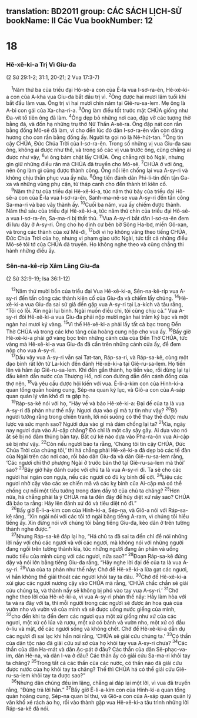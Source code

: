translation: BD2011
group: CÁC SÁCH LỊCH-SỬ
bookName: II Các Vua 
bookNumber: 12
-------

<div class="title"><h1>18</h1><h3>Hê-xê-ki-a Trị Vì Giu-đa</h3><p>(2 Sử 29:1-2; 31:1, 20-21; 2 Vua 17:3-7)</p></div>
<span class="verse 2vua_18_1"> <sup>1</sup>Năm thứ ba của triều đại Hô-sê-a con của Ê-la vua I-sơ-ra-ên, Hê-xê-ki-a con của A-kha vua Giu-đa bắt đầu trị vì. </span>
<span class="verse 2vua_18_2"><sup>2</sup>Ông được hai mươi lăm tuổi khi bắt đầu làm vua. Ông trị vì hai mươi chín năm tại Giê-ru-sa-lem. Mẹ ông là A-bi con gái của Xa-cha-ri-a. </span>
<span class="verse 2vua_18_3"><sup>3</sup>Ông làm điều tốt trước mặt CHÚA giống như Ða-vít tổ tiên ông đã làm. </span>
<span class="verse 2vua_18_4"><sup>4</sup>Ông dẹp bỏ những nơi cao, đập vỡ các tượng thờ bằng đá, và đốn hạ những trụ thờ Nữ Thần A-sê-ra. Ông đập nát con rắn bằng đồng Mô-sê đã làm, vì cho đến lúc đó dân I-sơ-ra-ên vẫn còn dâng hương cho con rắn bằng đồng ấy. Người ta gọi nó là Nê-hút-tan. </span>
<span class="verse 2vua_18_5"><sup>5</sup>Ông tin cậy CHÚA, Ðức Chúa Trời của I-sơ-ra-ên. Trong số những vị vua Giu-đa sau ông, không ai được như thế, và trong số các vị vua trước ông, cũng chẳng ai được như vậy, </span>
<span class="verse 2vua_18_6"><sup>6</sup>vì ông bám chặt lấy CHÚA. Ông chẳng rời bỏ Ngài, nhưng gìn giữ những điều răn mà CHÚA đã truyền cho Mô-sê. </span>
<span class="verse 2vua_18_7"><sup>7</sup>CHÚA ở với ông, nên ông làm gì cũng được thành công. Ông nổi lên chống lại vua A-sy-ri và không chịu thần phục vua ấy nữa. </span>
<span class="verse 2vua_18_8"><sup>8</sup>Ông tiến đánh dân Phi-li-tin đến tận Ga-xa và những vùng phụ cận, từ tháp canh cho đến thành trì kiên cố.<br/></span>
<span class="verse 2vua_18_9"> <sup>9</sup>Năm thứ tư của triều đại Hê-xê-ki-a, tức năm thứ bảy của triều đại Hô-sê-a con của Ê-la vua I-sơ-ra-ên, Sanh-ma-nê-se vua A-sy-ri đến tấn công Sa-ma-ri và bao vây thành ấy. </span>
<span class="verse 2vua_18_10"><sup>10</sup>Cuối ba năm, vua ấy chiếm được thành. Năm thứ sáu của triều đại Hê-xê-ki-a, tức năm thứ chín của triều đại Hô-sê-a vua I-sơ-ra-ên, Sa-ma-ri bị thất thủ. </span>
<span class="verse 2vua_18_11"><sup>11</sup>Vua A-sy-ri bắt dân I-sơ-ra-ên đem đi lưu đày ở A-sy-ri. Ông cho họ định cư bên bờ Sông Ha-bơ, miền Gô-xan, và trong các thành của xứ Mê-đi, </span>
<span class="verse 2vua_18_12"><sup>12</sup>bởi vì họ không vâng theo tiếng CHÚA, Ðức Chúa Trời của họ, nhưng vi phạm giao ước Ngài, tức tất cả những điều Mô-sê tôi tớ của CHÚA đã truyền. Họ không nghe theo và cũng chẳng thi hành những điều ấy.<br/></span>
<div class="title"><h3>Sên-na-kê-ríp Xâm Lăng Giu-đa</h3><p>(2 Sử 32:9-19; Isa 36:1-12)</p></div>
<span class="verse 2vua_18_13"> <sup>13</sup>Năm thứ mười bốn của triều đại Vua Hê-xê-ki-a, Sên-na-kê-ríp vua A-sy-ri đến tấn công các thành kiên cố của Giu-đa và chiếm lấy chúng. </span>
<span class="verse 2vua_18_14"><sup>14</sup>Hê-xê-ki-a vua Giu-đa sai sứ giả đến gặp vua A-sy-ri tại La-kích và tâu rằng, “Tôi có lỗi. Xin ngài lui binh. Ngài muốn điều chi, tôi cũng chịu cả.” Vua A-sy-ri đòi Hê-xê-ki-a vua Giu-đa phải nộp mười ngàn hai trăm ký bạc và một ngàn hai mươi ký vàng. </span>
<span class="verse 2vua_18_15"><sup>15</sup>Vì thế Hê-xê-ki-a phải lấy tất cả bạc trong Ðền Thờ CHÚA và trong các kho tàng của hoàng cung nộp cho vua ấy. </span>
<span class="verse 2vua_18_16"><sup>16</sup>Bấy giờ Hê-xê-ki-a phải gỡ vàng bọc trên những cánh cửa của Ðền Thờ CHÚA, tức vàng mà Hê-xê-ki-a vua Giu-đa đã cẩn trên những cánh cửa ấy, để đem nộp cho vua A-sy-ri.<br/></span>
<span class="verse 2vua_18_17"> <sup>17</sup>Dầu vậy vua A-sy-ri vẫn sai Tạt-tan, Ráp-sa-ri, và Ráp-sa-kê, cùng một đạo binh rất lớn từ La-kích đến đánh Hê-xê-ki-a tại Giê-ru-sa-lem. Họ tiến lên và hãm áp Giê-ru-sa-lem. Khi đến gần thành, họ tiến vào, rồi dừng lại tại đầu kênh dẫn nước của Thượng Hồ, nơi con đường dẫn đến cánh đồng của thợ nện, </span>
<span class="verse 2vua_18_18"><sup>18</sup>và yêu cầu được hội kiến với vua. Ê-li-a-kim con của Hinh-ki-a quan tổng quản hoàng cung, Sép-na quan ký lục, và Giô-a con của A-sáp quan quản lý văn khố đi ra gặp họ.<br/></span>
<span class="verse 2vua_18_19"> <sup>19</sup>Ráp-sa-kê nói với họ, “Hãy về và bảo Hê-xê-ki-a: Ðại đế của ta là vua A-sy-ri đã phán như thế nầy: Ngươi dựa vào gì mà tự tin như vậy? </span>
<span class="verse 2vua_18_20"><sup>20</sup>Bộ ngươi tưởng rằng trong chiến tranh, lời nói suông có thể thay thế được mưu lược và sức mạnh sao? Ngươi dựa vào gì mà dám chống lại ta? </span>
<span class="verse 2vua_18_21"><sup>21</sup>Kìa, ngày nay ngươi dựa vào Ai-cập chăng? Ðó chỉ là một cây sậy gãy. Ai dựa vào nó ắt sẽ bị nó đâm thủng bàn tay. Bất cứ kẻ nào dựa vào Pha-ra-ôn vua Ai-cập sẽ bị như vậy. </span>
<span class="verse 2vua_18_22"><sup>22</sup>Còn nếu ngươi bảo ta rằng, ‘Chúng tôi tin cậy CHÚA, Ðức Chúa Trời của chúng tôi,’ thì há chẳng phải Hê-xê-ki-a đã dẹp bỏ các tế đàn của Ngài trên các nơi cao, rồi bảo dân Giu-đa và dân Giê-ru-sa-lem rằng, ‘Các ngươi chỉ thờ phượng Ngài ở trước bàn thờ tại Giê-ru-sa-lem mà thôi’ sao? </span>
<span class="verse 2vua_18_23"><sup>23</sup>Bây giờ hãy đánh cuộc với chủ ta là vua A-sy-ri đi. Ta sẽ cho các ngươi hai ngàn con ngựa, nếu các ngươi có đủ kỵ binh để cỡi. </span>
<span class="verse 2vua_18_24"><sup>24</sup>Liệu các ngươi nhờ cậy vào các xe chiến mã và các kỵ binh của Ai-cập mà có thể chống cự nổi một tiểu tướng trong đám đầy tớ của chủ ta chăng? </span>
<span class="verse 2vua_18_25"><sup>25</sup>Hơn nữa, há chẳng phải là ý CHÚA mà ta đến đây để hủy diệt xứ nầy sao? CHÚA đã bảo ta rằng: Hãy lên đánh xứ đó và tiêu diệt nó đi.”<br/></span>
<span class="verse 2vua_18_26"> <sup>26</sup>Bấy giờ Ê-li-a-kim con của Hinh-ki-a, Sép-na, và Giô-a nói với Ráp-sa-kê rằng, “Xin ngài nói với các tôi tớ ngài bằng tiếng A-ram, vì chúng tôi hiểu tiếng ấy. Xin đừng nói với chúng tôi bằng tiếng Giu-đa, kẻo dân ở trên tường thành nghe được.”<br/></span>
<span class="verse 2vua_18_27"> <sup>27</sup>Nhưng Ráp-sa-kê đáp lại họ, “Há chủ ta đã sai ta đến chỉ để nói những lời nầy với chủ các ngươi và với các ngươi, mà không nói với những người đang ngồi trên tường thành kia, tức những người đang ăn phân và uống nước tiểu của mình cùng với các ngươi, nữa sao?” </span>
<span class="verse 2vua_18_28"><sup>28</sup>Ðoạn Ráp-sa-kê đứng dậy và nói lớn bằng tiếng Giu-đa rằng, “Hãy nghe lời đại đế của ta là vua A-sy-ri. </span>
<span class="verse 2vua_18_29"><sup>29</sup>Vua của ta phán như thế nầy: Chớ để Hê-xê-ki-a lừa gạt các ngươi, vì hắn không thể giải thoát các ngươi khỏi tay ta đâu. </span>
<span class="verse 2vua_18_30"><sup>30</sup>Chớ để Hê-xê-ki-a xúi giục các ngươi nương cậy vào CHÚA mà rằng, ‘CHÚA chắc chắn sẽ giải cứu chúng ta, và thành nầy sẽ không bị phó vào tay vua A-sy-ri.’ </span>
<span class="verse 2vua_18_31"><sup>31</sup>Chớ nghe theo lời của Hê-xê-ki-a, vì vua A-sy-ri phán thế nầy: Hãy làm hòa với ta và ra đây với ta, thì mỗi người trong các ngươi sẽ được ăn hoa quả của vườn nho và vườn vả của mình và sẽ được uống nước giếng của mình, </span>
<span class="verse 2vua_18_32"><sup>32</sup>cho đến khi ta đến đem các ngươi qua một xứ giống như xứ của các ngươi, một xứ có lúa và rượu, một xứ có bánh và vườn nho, một xứ có dầu ô-liu và mật, để các ngươi sống và không chết. Chớ để Hê-xê-ki-a dẫn dụ các ngươi đi sai lạc khi hắn nói rằng, ‘CHÚA sẽ giải cứu chúng ta.’ </span>
<span class="verse 2vua_18_33"><sup>33</sup>Có thần của dân tộc nào đã giải cứu xứ sở của họ khỏi tay vua A-sy-ri chưa? </span>
<span class="verse 2vua_18_34"><sup>34</sup>Các thần của dân Ha-mát và dân Ạc-pát ở đâu? Các thần của dân Sê-phạc-va-im, dân Hê-na, và dân I-va ở đâu? Các thần ấy có giải cứu Sa-ma-ri khỏi tay ta chăng? </span>
<span class="verse 2vua_18_35"><sup>35</sup>Trong tất cả các thần của các nước, có thần nào đã giải cứu được nước của họ khỏi tay ta chăng? Thế thì CHÚA há có thể giải cứu Giê-ru-sa-lem khỏi tay ta được sao?”<br/></span>
<span class="verse 2vua_18_36"> <sup>36</sup>Nhưng dân chúng đều im lặng, chẳng ai đáp lại một lời, vì vua đã truyền rằng, “Ðừng trả lời hắn.” </span>
<span class="verse 2vua_18_37"><sup>37</sup>Bấy giờ Ê-li-a-kim con của Hinh-ki-a quan tổng quản hoàng cung, Sép-na quan bí thư, và Giô-a con của A-sáp quan quản lý văn khố xé rách áo họ, rồi vào thành gặp vua Hê-xê-ki-a tâu trình những lời Ráp-sa-kê đã nói.<br/></span>
